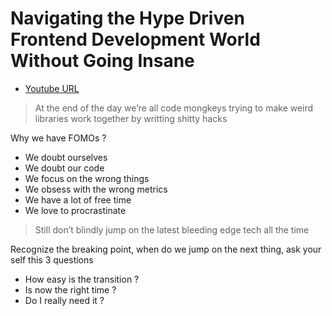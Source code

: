 Navigating the Hype Driven Frontend Development World Without Going Insane
==========================================================================

-	[Youtube URL](https://www.youtube.com/watch?v=QZ6aC6G0ufg)

> At the end of the day we’re all code mongkeys trying to make weird libraries work together by writting shitty hacks

Why we have FOMOs ?

-	We doubt ourselves
-	We doubt our code
-	We focus on the wrong things
-	We obsess with the wrong metrics
-	We have a lot of free time
-	We love to procrastinate

> Still don’t blindly jump on the latest bleeding edge tech all the time

Recognize the breaking point, when do we jump on the next thing, ask your self this 3 questions

-	How easy is the transition ?
-	Is now the right time ?
-	Do I really need it ?
